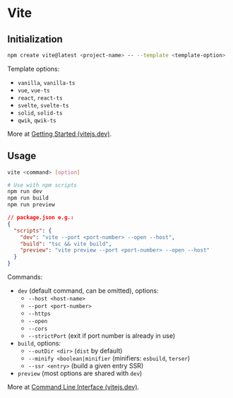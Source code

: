 # Vite

## Initialization

```bash
npm create vite@latest <project-name> -- --template <template-option>
```

Template options:

- `vanilla`, `vanilla-ts`
- `vue`, `vue-ts`
- `react`, `react-ts`
- `svelte`, `svelte-ts`
- `solid`, `solid-ts`
- `qwik`, `qwik-ts`

More at [Getting Started (vitejs.dev)](https://vitejs.dev/guide/).

## Usage

```bash
vite <command> [option]
```

```bash
# Use with npm scripts
npm run dev
npm run build
npm run preview
```

```json
// package.json e.g.:
{
  "scripts": {
    "dev": "vite --port <port-number> --open --host",
    "build": "tsc && vite build",
    "preview": "vite preview --port <port-number> --open --host"
  }
}
```

Commands:

- `dev` (default command, can be omitted), options:
  - `--host <host-name>`
  - `--port <port-number>`
  - `--https`
  - `--open`
  - `--cors`
  - `--strictPort` (exit if port number is already in use)
- `build`, options:
  - `--outDir <dir>` (`dist` by default)
  - `--minify <boolean|minifier` (minifiers: `esbuild`, `terser`)
  - `--ssr <entry>` (build a given entry SSR)
- `preview` (most options are shared with `dev`)

More at [Command Line Interface (vitejs.dev)](https://vitejs.dev/guide/cli.html).

<!-- TODO (check --host and --entry value usage) -->
